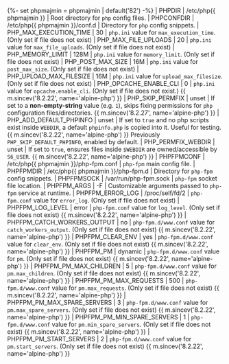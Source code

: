 {%- set phpmajmin    = phpmajmin | default('82') -%}
| PHPDIR                      | /etc/php{{ phpmajmin }}                 | Root directory for `php` config files.
| PHPCONFDIR                  | /etc/php{{ phpmajmin }}/conf.d          | Directory for `php` config snippets.
| PHP_MAX_EXECUTION_TIME      | 30                                      | `php.ini` value for `max_execution_time`. (Only set if file does not exist)
| PHP_MAX_FILE_UPLOADS        | 20                                      | `php.ini` value for `max_file_uploads`. (Only set if file does not exist)
| PHP_MEMORY_LIMIT            | 128M                                    | `php.ini` value for `memory_limit`. (Only set if file does not exist)
| PHP_POST_MAX_SIZE           | 16M                                     | `php.ini` value for `post_max_size`. (Only set if file does not exist)
| PHP_UPLOAD_MAX_FILESIZE     | 16M                                     | `php.ini` value for `upload_max_filesize`. (Only set if file does not exist)
| PHP_OPCACHE_ENABLE_CLI      | 0                                       | `php.ini` value for `opcache.enable_cli`. (Only set if file does not exist.) {{ m.sincev('8.2.22', name='alpine-php') }}
| PHP_SKIP_PERMFIX            | unset                                   | If set to a **non-empty-string** value (e.g. `1`), skips fixing permissions for `php` configuration files/directories. {{ m.sincev('8.2.27', name='alpine-php') }}
| PHP_ADD_DEFAULT_PHPINFO     | unset                                   | If set to `true` and no php scripts exist inside `WEBDIR`, a default `phpinfo.php` is copied into it. Useful for testing. {{ m.sincev('8.2.22', name='alpine-php') }} Previously `PHP_SKIP_DEFAULT_PHPINFO`, enabled by default.
| PHP_PERMFIX_WEBDIR          | unset                                   | If set to `true`, ensures files inside `$WEBDIR` are owned/accessible by `S6_USER`. {{ m.sincev('8.2.22', name='alpine-php') }}
| PHPFPMCONF                  | /etc/php{{ phpmajmin }}/php-fpm.conf    | `php-fpm` main config file.
| PHPFPMDIR                   | /etc/php{{ phpmajmin }}/php-fpm.d       | Directory for `php-fpm` config snippets.
| PHPFPMSOCK                  | /var/run/php-fpm.sock                   | `php-fpm` socket file location.
| PHPFPM_ARGS                 | -F                                      | Customizable arguments passed to `php-fpm` service at runtime.
| PHPFPM_ERROR_LOG            | /proc/self/fd/2                         | `php-fpm.conf` value for `error_log`. (Only set if file does not exist)
| PHPFPM_LOG_LEVEL            | error                                   | `php-fpm.conf` value for `log_level`. (Only set if file does not exist) {{ m.sincev('8.2.22', name='alpine-php') }}
| PHPFPM_CATCH_WORKERS_OUTPUT | no                                      | `php-fpm.d/www.conf` value for `catch_workers_output`. (Only set if file does not exist) {{ m.sincev('8.2.22', name='alpine-php') }}
| PHPFPM_CLEAR_ENV            | yes                                     | `php-fpm.d/www.conf` value for `clear_env`. (Only set if file does not exist) {{ m.sincev('8.2.22', name='alpine-php') }}
| PHPFPM_PM                   | dynamic                                 | `php-fpm.d/www.conf` value for `pm`. (Only set if file does not exist) {{ m.sincev('8.2.22', name='alpine-php') }}
| PHPFPM_PM_MAX_CHILDREN      | 5                                       | `php-fpm.d/www.conf` value for `pm.max_children`. (Only set if file does not exist) {{ m.sincev('8.2.22', name='alpine-php') }}
| PHPFPM_PM_MAX_REQUESTS      | 500                                     | `php-fpm.d/www.conf` value for `pm.max_requests`. (Only set if file does not exist) {{ m.sincev('8.2.22', name='alpine-php') }}
| PHPFPM_PM_MAX_SPARE_SERVERS | 3                                       | `php-fpm.d/www.conf` value for `pm.max_spare_servers`. (Only set if file does not exist) {{ m.sincev('8.2.22', name='alpine-php') }}
| PHPFPM_PM_MIN_SPARE_SERVERS | 1                                       | `php-fpm.d/www.conf` value for `pm.min_spare_servers`. (Only set if file does not exist) {{ m.sincev('8.2.22', name='alpine-php') }}
| PHPFPM_PM_START_SERVERS     | 2                                       | `php-fpm.d/www.conf` value for `pm.start_servers`. (Only set if file does not exist) {{ m.sincev('8.2.22', name='alpine-php') }}
